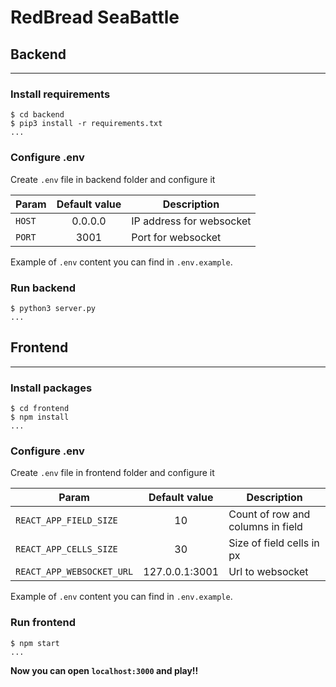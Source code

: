 # RedBread SeaBattle

## Backend

---

### Install requirements

```
$ cd backend
$ pip3 install -r requirements.txt
...
```

### Configure .env

Create `.env` file in backend folder and configure it

| Param  | Default value | Description              |
| ------ | :-----------: | ------------------------ |
| `HOST` |    0.0.0.0    | IP address for websocket |
| `PORT` |     3001      | Port for websocket       |

Example of `.env` content you can find in `.env.example`.

### Run backend

```
$ python3 server.py
...
```

## **Frontend**

---

### Install packages

```
$ cd frontend
$ npm install
...
```

### Configure .env

Create `.env` file in frontend folder and configure it

| Param                     | Default value  | Description                       |
| ------------------------- | :------------: | --------------------------------- |
| `REACT_APP_FIELD_SIZE`    |       10       | Count of row and columns in field |
| `REACT_APP_CELLS_SIZE`    |       30       | Size of field cells in px         |
| `REACT_APP_WEBSOCKET_URL` | 127.0.0.1:3001 | Url to websocket                  |

Example of `.env` content you can find in `.env.example`.

### Run frontend

```
$ npm start
...
```

**Now you can open `localhost:3000` and play!!**
